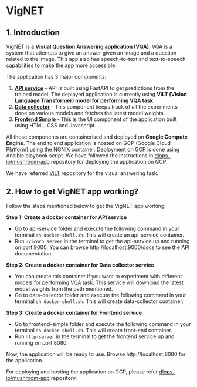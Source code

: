 # VigNET

## 1. Introduction
VigNET is a **Visual Question Answering application (VQA)**. VQA is a system that attempts to give an answer given an image and a question related to the image. This app also has speech-to-text and text-to-speech capabilities to make the app more accessible.

The application has 3 major components:
1. [**API service**](https://github.com/Manisha2297/VigNET/tree/main/api-service) - API is built using FastAPI to get predictions from the trained model. The deployed application is currently using **ViLT (Vision Language Transformer) model for performing VQA task**.
2. [**Data collector**](https://github.com/Manisha2297/VigNET/tree/main/data-collector) - This component keeps track of all the experiments done on various models and fetches the latest model weights.
3. [**Frontend Simple**](https://github.com/Manisha2297/VigNET/tree/main/frontend-simple) - This is the UI component of the application built using HTML, CSS and Javascript.

All these components are containerised and deployed on **Google Compute Engine**. The end to end application is hosted on GCP (Google Cloud Platform) using the NGNIX container. Deployment on GCP is done using Ansible playbook script. We have followed the instructions in [dlops-io/mushroom-app](https://github.com/dlops-io/mushroom-app/tree/06-deployment) repository for deploying the application on GCP.

We have referred [ViLT](https://github.com/dandelin/ViLT) repository for the visual answering task.

## 2. How to get VigNET app working?
Follow the steps mentioned below to get the VigNET app working:

**Step 1: Create a docker container for API service**
 - Go to api-service folder and execute the following command in your terminal ```sh docker-shell.sh```. This will create an api-service container.
 - Run ```uvicorn_server``` in the terminal to get the api-service up and running on port 9000. You can browse http://localhost:9000/docs to see the API documentation.
 
**Step 2: Create a docker container for Data collector service**
- You can create this container if you want to experiment with different models for performing VQA task. This service will download the latest model weights from the path mentioned.
- Go to data-collector folder and execute the following command in your terminal ```sh docker-shell.sh```. This will create data-collector container.

**Step 3: Create a docker container for Frontend service**
- Go to frontend-simple folder and execute the following command in your terminal ```sh docker-shell.sh```. This will create front-end container.
- Run ```http-server``` in the terminal to get the frontend service up and running on port 8080. 

Now, the application will be ready to use. Browse http://localhost:8080 for the application.

For deploying and hosting the application on GCP, please refer [dlops-io/mushroom-app](https://github.com/dlops-io/mushroom-app/tree/06-deployment) repository.
